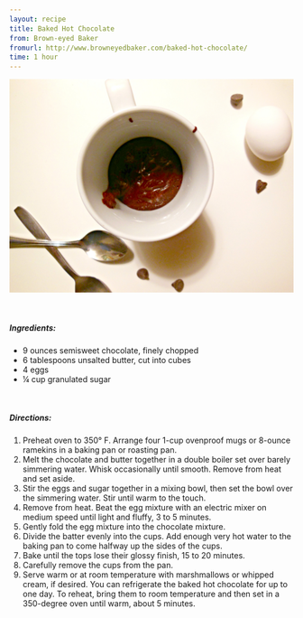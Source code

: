 ```yaml
---
layout: recipe
title: Baked Hot Chocolate
from: Brown-eyed Baker
fromurl: http://www.browneyedbaker.com/baked-hot-chocolate/
time: 1 hour
---
```


![Baked Hot Chocolate](/assets/img/baked-hot-chocolate.jpg)

<br>


##### Ingredients:

* 9 ounces semisweet chocolate, finely chopped
* 6 tablespoons unsalted butter, cut into cubes
* 4 eggs
* ¼ cup granulated sugar

<br>

##### Directions:

1. Preheat oven to 350° F. Arrange four 1-cup ovenproof mugs or 8-ounce ramekins in a baking pan or roasting pan.
2. Melt the chocolate and butter together in a double boiler set over barely simmering water. Whisk occasionally until smooth. Remove from heat and set aside.
3. Stir the eggs and sugar together in a mixing bowl, then set the bowl over the simmering water. Stir until warm to the touch.
4. Remove from heat. Beat the egg mixture with an electric mixer on medium speed until light and fluffy, 3 to 5 minutes. 
5. Gently fold the egg mixture into the chocolate mixture.
6. Divide the batter evenly into the cups. Add enough very hot water to the baking pan to come halfway up the sides of the cups. 
7. Bake until the tops lose their glossy finish, 15 to 20 minutes. 
8. Carefully remove the cups from the pan.
9. Serve warm or at room temperature with marshmallows or whipped cream, if desired. You can refrigerate the baked hot chocolate for up to one day. To reheat, bring them to room temperature and then set in a 350-degree oven until warm, about 5 minutes.
